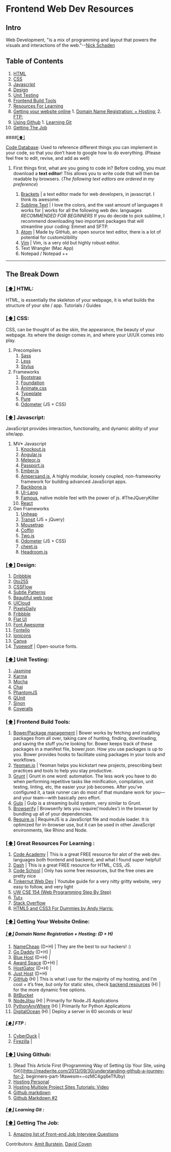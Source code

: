 Frontend Web Dev Resources
===============================

## Intro
Web Development, "is a mix of programming and layout that powers the visuals and interactions of the web."--[Nick Schaden](https://blog.generalassemb.ly/what-is-front-end-web-development/)

## <a name='toc'>Table of Contents</a>

  1. [HTML](#html)
  1. [CSS ](#css)
  1. [Javascript ](#js)
  1. [Design ](#design)
  1. [Unit Testing ](#ut)
  1. [Frontend Build Tools](#fbt)
  1. [Resources For Learning](#resources4learn)
  1. [Getting your website online](#online)
    1. [Domain Name Registration: + Hosting:](#dnrh)
    2. [FTP:](#ftp)
  1. [Using Github](#github)
    1. [Learning Git](#git)
  1. [Getting The Job](#job)

####[[⬆]](#toc)

[Code Database](https://docs.google.com/spreadsheet/ccc?key=0Au-8f__TLXEddGlHSFFhZG1TcnIwaFdxZVVVcXhxN3c&usp=sharing): Used to reference different things you can implement in your code, so that you don’t have to google how to do everything. (Please feel free to edit, revise, and add as well)



1. First things first, what are you going to code in? Before coding, you must download a **text editor**! This allows you to write code that will then be readable by browsers. (_The following text editors are ordered in my preference_)

    1. [Brackets](http://brackets.io/) | a text editor made for web developers, in javascript. I think its awesome.
    2. [Sublime Text](http://www.sublimetext.com/) | I love the colors, and the vast amount of languages it works for | works for all the following web dev. languages *RECOMMENDED FOR BEGINNERS* If you do decide to pick sublime, I recommend downloading two important packages that will streamline your coding: Emmet and SFTP.
    3. [Atom](https://atom.io/) | Made by GitHub, an open source text editor, there is a lot of potential for customizibility
    4. [Vim](http://www.vim.org/) | Vim, is a very old but highly robust editor.
    5. Text Wrangler (Mac App)
    6. Notepad / Notepad ++

---




## The Break Down
### [[⬆]](#toc) <a name='html'>HTML:</a>
 HTML, is essentially the skeleton of your webpage, it is what builds the structure of your site / app.
Tutorials / Guides


### [[⬆]](#toc) <a name='css'>CSS:</a>
CSS, can be thought of as the skin, the appearance, the beauty of your webpage. Its where the design comes in, and where your UI/UX comes into play.

1. Precompilers
    1. [Sass](http://sass-lang.com/)
    2. [Less](http://lesscss.org/)
    3. [Stylus](http://learnboost.github.io/stylus/)
2. Frameworks
    1. [Bootstrap](http://getbootstrap.com/)
    2. [Foundation](http://foundation.zurb.com/)
    3. [Animate.css](https://github.com/daneden/animate.css)
    4. [Typeplate](http://typeplate.com/)
    5. [Pure](http://purecss.io/)
    6. [Odometer](http://github.hubspot.com/odometer/docs/welcome/) (JS + CSS)

### [[⬆]](#toc) <a name='js'>Javascript:</a>
JavaScript provides interaction, functionality, and dynamic ability of your site/app.

1. MV* Javascript
    1. [Knockout.js](http://knockoutjs.com/)
    2. [Angular.js](https://angularjs.org/)
    3. [Meteor.js](https://www.meteor.com/)
    4. [Passport.js](http://passportjs.org/)
    5. [Ember.js](http://emberjs.com/)
    6. [Ampersand.js](http://ampersandjs.com/), A highly modular, loosely coupled, non-frameworky framework for building advanced JavaScript apps.
    7. [Backbone.js](http://backbonejs.org/)
    8. [UI-Lang](http://uilang.com/)
    9. [Famous](https://famo.us/), native mobile feel with the power of js. #TheJQueryKiller
    10. [React](http://facebook.github.io/react/)
2. Gen Frameworks
    1. [Unheap](http://www.unheap.com/)
    2. [Transit](http://ricostacruz.com/jquery.transit/) (JS + jQuery)
    3. [Mousetrap](http://craig.is/killing/mice)
    4. [Coffin](http://fat.github.io/coffin/)
    5. [Two.js](http://jonobr1.github.io/two.js/)
    6. [Odometer](http://github.hubspot.com/odometer/docs/welcome/) (JS + CSS)
    7. [cheet.js](http://namuol.github.io/cheet.js/)
    8. [Headroom.js](http://wicky.nillia.ms/headroom.js/)

### [[⬆]](#toc) <a name='design'>Design:</a>
1. [Dribbble](https://dribbble.com/)
2. [0to255](http://0to255.com/)
3. [CSSFlow](http://www.cssflow.com/)
4. [Subtle Patterns](http://subtlepatterns.com/)
5. [Beautiful web type](http://hellohappy.org/beautiful-web-type/)
6. [UICloud](http://ui-cloud.com/)
7. [PixelsDaily](http://pixelsdaily.com/)
8. [Fribbble](http://fribbble.com/)
9. [Flat UI](http://designmodo.github.io/Flat-UI/)
10. [Font Awesome](http://fortawesome.github.io/Font-Awesome/#)
11. [Fontello](http://fontello.com/)
12. [Ionicons](http://ionicons.com/)
13. [Canva](https://www.canva.com/)
14. [Typewolf](http://www.typewolf.com/open-source-web-fonts) | Open-source fonts.

### [[⬆]](#toc) <a name='ut'>Unit Testing:</a>
1. [Jasmine](http://jasmine.github.io/)
2. [Karma](http://karma-runner.github.io/0.12/index.html)
3. [Mocha](http://visionmedia.github.io/mocha/)
4. [Chai](http://chaijs.com/)
5. [PhantomJS](http://phantomjs.org/)
6. [QUnit](http://qunitjs.com/)
7. [Sinon](http://sinonjs.org/)
8. [Coveralls](https://coveralls.io/)

### [[⬆]](#toc) <a name='fbt'> Frontend Build Tools:</a>
1. [Bower/Package management](http://bower.io/) | Bower works by fetching and installing packages from all over, taking care of hunting, finding, downloading, and saving the stuff you’re looking for. Bower keeps track of these packages in a manifest file, bower.json. How you use packages is up to you. Bower provides hooks to facilitate using packages in your tools and workflows.
2. [Yeoman.io](http://yeoman.io/) | Yeoman helps you kickstart new projects, prescribing best practices and tools to help you stay productive.
3. [Grunt](http://gruntjs.com/) | Grunt in one word: automation. The less work you have to do when performing repetitive tasks like minification, compilation, unit testing, linting, etc, the easier your job becomes. After you've configured it, a task runner can do most of that mundane work for you—and your team—with basically zero effort.
4. [Gulp](http://gulpjs.com/) | Gulp is a streaming build system, very similar to Grunt.
5. [Browserify](http://browserify.org/) | Browserify lets you require('modules') in the browser by bundling up all of your dependencies.
6. [Require.js](http://requirejs.org/) | RequireJS is a JavaScript file and module loader. It is optimized for in-browser use, but it can be used in other JavaScript environments, like Rhino and Node.

### [[⬆]](#toc) <a name='resource4learn'> Great Resources For Learning :</a>
1. [Code Academy](http://www.codecademy.com/) | This is a great FREE resource for alot of the web dev. languages both frontend and backend, and what I found super helpful!
2. [Dash](https://dash.generalassemb.ly/) | This is a great FREE resource for HTML, CSS, JS.
3. [Code School](https://www.codeschool.com/) | Only has some free resources, but the free ones are pretty nice
4. [Tinkernut Web Dev](http://www.youtube.com/watch?v=6Ct6emxVR9w ) | Youtube guide for a very nitty gritty website, very easy to follow, and very light
5. [UW CSE 154 (Web Programming Step By Step)]()
6. [Tut+](http://tutsplus.com/)
7. [Stack Overflow](http://stackoverflow.com/)
8. [HTML5 and CSS3 For Dummies by Andy Harris:](http://www.amazon.com/HTML5-CSS3-All-One-Dummies/dp/1118289382)

### [[⬆]](#toc) <a name='online'> Getting Your Website Online:</a>
##### [[⬆]](#toc) <a name='dnrh'> Domain Name Registration + Hosting: (D + H)</a>
1. [NameCheap](http://www.namecheap.com/) (D+H) | They are the best to our hackers! :)
2. [Go Daddy](http://www.godaddy.com/) (D+H) |
3. [Blue Host](http://www.bluehost.com/) (D+H) |
4. [Award Space](http://www.awardspace.com/) (D+H) |
5. [HostGator](http://www.hostgator.com/) (D+H) |
6. [Just Host](http://www.justhost.com/) (D+H)
7. [GitHub](https://github.com/) (H) | This is what I use for the majority of my hosting, and I’m cool + it’s free, but only for static sites, check [backend resources](https://github.com/mrcoven94/resources/blob/gh-pages/backend-webdev.md) (H) | for the more dynamic free options.
8. [BitBucket](https://bitbucket.org/)
9. [NodeJitsu](https://www.nodejitsu.com/) (H) | Primarily for Node.JS Applications
10. [PythonAnyWhere](https://www.pythonanywhere.com/) (H) | Primarily for Python Applications
11. [DigitalOcean](https://www.digitalocean.com/) (H) | Deploy a server in 60 seconds or less!

##### [[⬆]](#toc) <a name='ftp'> FTP :</a>
1. [CyberDuck](https://cyberduck.io/?l=en) |
2. [Firezilla](https://filezilla-project.org/) |

### [[⬆]](#toc) <a name='github'> Using Github:</a>
1. [Read This Article First (Programming Way of Setting Up Your Site, using Git)](http://readwrite.com/2013/09/30/understanding-github-a-journey-for-2. beginners-part-1#awesm=~ozMC4gq6eTfUby)
3. [Hosting Personal]()
4. [Hosting Multiple Project Sites Tutorials: Video](http://www.youtube.com/watch?v=J8RLq9LXFXk)
5. [Github markdown](https://github.com/adam-p/markdown-here/wiki/Markdown-Cheatsheet)
6. [Github Markdown #2](http://assemble.io/docs/Cheatsheet-Markdown.html)

##### [[⬆]](#toc) <a name='git'> Learning Git :</a>

### [[⬆]](#toc) <a name='job'>Getting The Job:</a>
1. [Amazing list of Front-end Job Interview Questions](https://github.com/darcyclarke/Front-end-Developer-Interview-Questions)

Contributors: [Amit Burstein](https://github.com/amitburst), [David Coven](https://github.com/mrcoven94)
